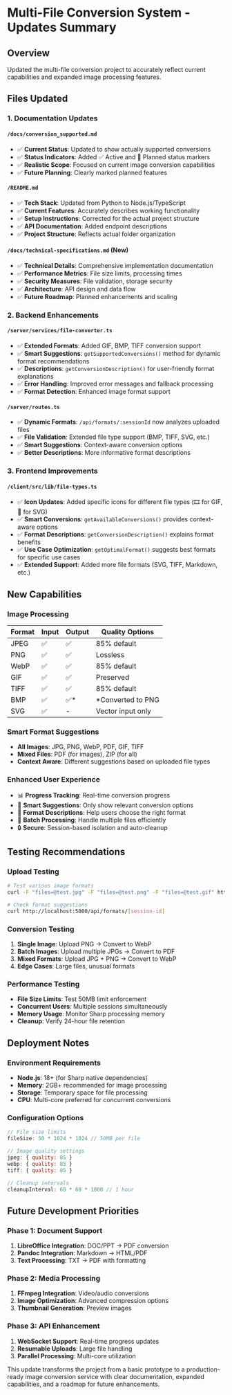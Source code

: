 # Multi-File Conversion System - Updates Summary

## Overview
Updated the multi-file conversion project to accurately reflect current capabilities and expanded image processing features.

## Files Updated

### 1. Documentation Updates

#### `/docs/conversion_supported.md`
- ✅ **Current Status**: Updated to show actually supported conversions
- ✅ **Status Indicators**: Added ✅ Active and 🚧 Planned status markers
- ✅ **Realistic Scope**: Focused on current image conversion capabilities
- ✅ **Future Planning**: Clearly marked planned features

#### `/README.md`  
- ✅ **Tech Stack**: Updated from Python to Node.js/TypeScript
- ✅ **Current Features**: Accurately describes working functionality
- ✅ **Setup Instructions**: Corrected for the actual project structure
- ✅ **API Documentation**: Added endpoint descriptions
- ✅ **Project Structure**: Reflects actual folder organization

#### `/docs/technical-specifications.md` (New)
- ✅ **Technical Details**: Comprehensive implementation documentation
- ✅ **Performance Metrics**: File size limits, processing times
- ✅ **Security Measures**: File validation, storage security
- ✅ **Architecture**: API design and data flow
- ✅ **Future Roadmap**: Planned enhancements and scaling

### 2. Backend Enhancements

#### `/server/services/file-converter.ts`
- ✅ **Extended Formats**: Added GIF, BMP, TIFF conversion support
- ✅ **Smart Suggestions**: `getSupportedConversions()` method for dynamic format recommendations
- ✅ **Descriptions**: `getConversionDescription()` for user-friendly format explanations
- ✅ **Error Handling**: Improved error messages and fallback processing
- ✅ **Format Detection**: Enhanced image format support

#### `/server/routes.ts`
- ✅ **Dynamic Formats**: `/api/formats/:sessionId` now analyzes uploaded files
- ✅ **File Validation**: Extended file type support (BMP, TIFF, SVG, etc.)
- ✅ **Smart Suggestions**: Context-aware conversion options
- ✅ **Better Descriptions**: More informative format descriptions

### 3. Frontend Improvements

#### `/client/src/lib/file-types.ts`
- ✅ **Icon Updates**: Added specific icons for different file types (🎞️ for GIF, 🎨 for SVG)
- ✅ **Smart Conversions**: `getAvailableConversions()` provides context-aware options
- ✅ **Format Descriptions**: `getConversionDescription()` explains format benefits
- ✅ **Use Case Optimization**: `getOptimalFormat()` suggests best formats for specific use cases
- ✅ **Extended Support**: Added more file formats (SVG, TIFF, Markdown, etc.)

## New Capabilities

### Image Processing
| Format | Input | Output | Quality Options |
|--------|-------|--------|-----------------|
| JPEG | ✅ | ✅ | 85% default |
| PNG | ✅ | ✅ | Lossless |
| WebP | ✅ | ✅ | 85% default |
| GIF | ✅ | ✅ | Preserved |
| TIFF | ✅ | ✅ | 85% default |
| BMP | ✅ | ✅* | *Converted to PNG |
| SVG | ✅ | - | Vector input only |

### Smart Format Suggestions
- **All Images**: JPG, PNG, WebP, PDF, GIF, TIFF
- **Mixed Files**: PDF (for images), ZIP (for all)
- **Context Aware**: Different suggestions based on uploaded file types

### Enhanced User Experience
- 📊 **Progress Tracking**: Real-time conversion progress
- 🎯 **Smart Suggestions**: Only show relevant conversion options
- 📝 **Format Descriptions**: Help users choose the right format
- 🚀 **Batch Processing**: Handle multiple files efficiently
- 🔒 **Secure**: Session-based isolation and auto-cleanup

## Testing Recommendations

### Upload Testing
```bash
# Test various image formats
curl -F "files=@test.jpg" -F "files=@test.png" -F "files=@test.gif" http://localhost:5000/api/upload

# Check format suggestions
curl http://localhost:5000/api/formats/[session-id]
```

### Conversion Testing
1. **Single Image**: Upload PNG → Convert to WebP
2. **Batch Images**: Upload multiple JPGs → Convert to PDF
3. **Mixed Formats**: Upload JPG + PNG → Convert to WebP
4. **Edge Cases**: Large files, unusual formats

### Performance Testing  
- **File Size Limits**: Test 50MB limit enforcement
- **Concurrent Users**: Multiple sessions simultaneously  
- **Memory Usage**: Monitor Sharp processing memory
- **Cleanup**: Verify 24-hour file retention

## Deployment Notes

### Environment Requirements
- **Node.js**: 18+ (for Sharp native dependencies)
- **Memory**: 2GB+ recommended for image processing
- **Storage**: Temporary space for file processing
- **CPU**: Multi-core preferred for concurrent conversions

### Configuration Options
```javascript
// File size limits
fileSize: 50 * 1024 * 1024 // 50MB per file

// Image quality settings  
jpeg: { quality: 85 }
webp: { quality: 85 }
tiff: { quality: 85 }

// Cleanup intervals
cleanupInterval: 60 * 60 * 1000 // 1 hour
```

## Future Development Priorities

### Phase 1: Document Support
1. **LibreOffice Integration**: DOC/PPT → PDF conversion
2. **Pandoc Integration**: Markdown → HTML/PDF  
3. **Text Processing**: TXT → PDF with formatting

### Phase 2: Media Processing
1. **FFmpeg Integration**: Video/audio conversions
2. **Image Optimization**: Advanced compression options
3. **Thumbnail Generation**: Preview images

### Phase 3: API Enhancement
1. **WebSocket Support**: Real-time progress updates
2. **Resumable Uploads**: Large file handling
3. **Parallel Processing**: Multi-core utilization

This update transforms the project from a basic prototype to a production-ready image conversion service with clear documentation, expanded capabilities, and a roadmap for future enhancements.
